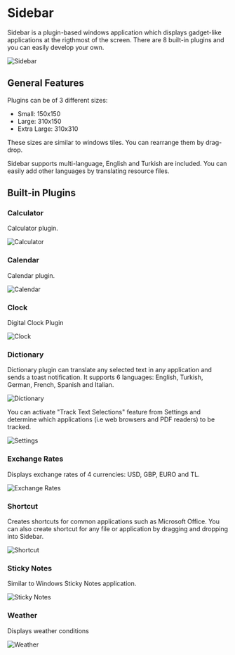 # Sidebar

Sidebar is a plugin-based windows application which displays gadget-like applications at the rigthmost of the screen. There are 8 built-in plugins and you can easily develop your own.

![Sidebar](https://github.com/omeryanar/Resources/blob/master/Sidebar/Sidebar.png?raw=true)

## General Features

Plugins can be of 3 different sizes:

* Small: 150x150
* Large: 310x150
* Extra Large: 310x310

These sizes are similar to windows tiles. You can rearrange them by drag-drop.

Sidebar supports multi-language, English and Turkish are included. You can easily add other languages by translating resource files.

## Built-in Plugins

### Calculator
Calculator plugin.

![Calculator](https://github.com/omeryanar/Resources/blob/master/Sidebar/Plugins/Calculator/Calculator.png?raw=true)

### Calendar
Calendar plugin.

![Calendar](https://github.com/omeryanar/Resources/blob/master/Sidebar/Plugins/Calendar/Calendar.png?raw=true)

### Clock
Digital Clock Plugin

![Clock](https://github.com/omeryanar/Resources/blob/master/Sidebar/Plugins/Clock/Clock.png?raw=true)

### Dictionary
Dictionary plugin can translate any selected text in any application and sends a toast notification. It supports 6 languages: English, Turkish, German, French, Spanish and Italian.

![Dictionary](https://github.com/omeryanar/Resources/blob/master/Sidebar/Plugins/Dictionary/Dictionary.png?raw=true)

You can activate "Track Text Selections" feature from Settings and determine which applications (i.e web browsers and PDF readers) to be tracked.

![Settings](https://github.com/omeryanar/Resources/blob/master/Sidebar/Plugins/Dictionary/Settings.png?raw=true)

### Exchange Rates
Displays exchange rates of 4 currencies: USD, GBP, EURO and TL.

![Exchange Rates](https://github.com/omeryanar/Resources/blob/master/Sidebar/Plugins/ExchangeRates/ExchangeRates.png?raw=true)

### Shortcut
Creates shortcuts for common applications such as Microsoft Office. You can also create shortcut for any file or application by dragging and dropping into Sidebar.

![Shortcut](https://github.com/omeryanar/Resources/blob/master/Sidebar/Plugins/Shortcut/Shortcut.png?raw=true)

### Sticky Notes
Similar to Windows Sticky Notes application.

![Sticky Notes](https://github.com/omeryanar/Resources/blob/master/Sidebar/Plugins/StickyNotes/StickyNotes.png?raw=true)

### Weather
Displays weather conditions

![Weather](https://github.com/omeryanar/Resources/blob/master/Sidebar/Plugins/Weather/Weather.png?raw=true)
